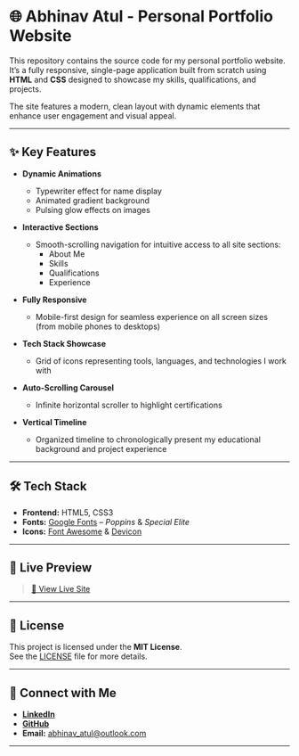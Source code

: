 # 🌐 Abhinav Atul - Personal Portfolio Website

This repository contains the source code for my personal portfolio website. It’s a fully responsive, single-page application built from scratch using **HTML** and **CSS** designed to showcase my skills, qualifications, and projects.

The site features a modern, clean layout with dynamic elements that enhance user engagement and visual appeal.

---

## ✨ Key Features

- **Dynamic Animations**
  - Typewriter effect for name display
  - Animated gradient background
  - Pulsing glow effects on images

- **Interactive Sections**
  - Smooth-scrolling navigation for intuitive access to all site sections:
    - About Me
    - Skills
    - Qualifications
    - Experience

- **Fully Responsive**
  - Mobile-first design for seamless experience on all screen sizes (from mobile phones to desktops)

- **Tech Stack Showcase**
  - Grid of icons representing tools, languages, and technologies I work with

- **Auto-Scrolling Carousel**
  - Infinite horizontal scroller to highlight certifications

- **Vertical Timeline**
  - Organized timeline to chronologically present my educational background and project experience

---

## 🛠️ Tech Stack

- **Frontend:** HTML5, CSS3
- **Fonts:** [Google Fonts](https://fonts.google.com/) – *Poppins* & *Special Elite*
- **Icons:** [Font Awesome](https://fontawesome.com/) & [Devicon](https://devicon.dev/)

---

## 📸 Live Preview

> [🔗 View Live Site](https://abhinav-atul.github.io/Portfolio-Website)  


---

## 📄 License

This project is licensed under the **MIT License**.  
See the [LICENSE](LICENSE) file for more details.

---

## 🤝 Connect with Me

- [**LinkedIn**](https://www.linkedin.com/in/abhinav-atul)
- [**GitHub**](https://github.com/abhinavatul)
- **Email:** abhinav_atul@outlook.com

---
